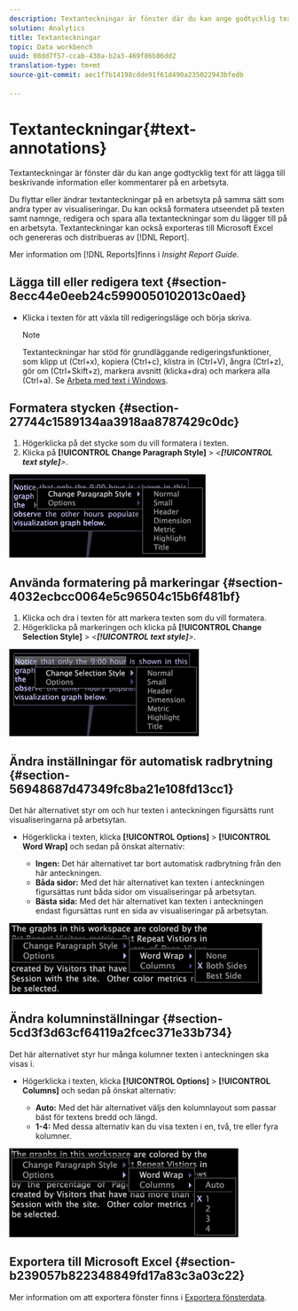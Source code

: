 ```yaml
---
description: Textanteckningar är fönster där du kan ange godtycklig text för att lägga till beskrivande information eller kommentarer på en arbetsyta.
solution: Analytics
title: Textanteckningar
topic: Data workbench
uuid: 08dd7f57-ccab-430a-b2a3-469f86b86dd2
translation-type: tm+mt
source-git-commit: aec1f7b14198cdde91f61d490a235022943bfedb

---
```



# Textanteckningar{#text-annotations}

Textanteckningar är fönster där du kan ange godtycklig text för att lägga till beskrivande information eller kommentarer på en arbetsyta.

Du flyttar eller ändrar textanteckningar på en arbetsyta på samma sätt som andra typer av visualiseringar. Du kan också formatera utseendet på texten samt namnge, redigera och spara alla textanteckningar som du lägger till på en arbetsyta. Textanteckningar kan också exporteras till Microsoft Excel och genereras och distribueras av [!DNL Report].

Mer information om [!DNL Reports]finns i *Insight Report Guide*.

## Lägga till eller redigera text {#section-8ecc44e0eeb24c5990050102013c0aed}

* Klicka i texten för att växla till redigeringsläge och börja skriva.

   >[!NOTE]
   >
   >Textanteckningar har stöd för grundläggande redigeringsfunktioner, som klipp ut (Ctrl+x), kopiera (Ctrl+c), klistra in (Ctrl+V), ångra (Ctrl+z), gör om (Ctrl+Skift+z), markera avsnitt (klicka+dra) och markera alla (Ctrl+a). Se [Arbeta med text i Windows](../../../../home/c-get-started/c-wk-win-wksp/c-work-text-win.md#concept-f1222434bf954767808e94b955945c8d).

## Formatera stycken {#section-27744c1589134aa3918aa8787429c0dc}

1. Högerklicka på det stycke som du vill formatera i texten.
1. Klicka på **[!UICONTROL Change Paragraph Style]** > *&lt;**[!UICONTROL text style]**>*.

![](assets/mnu_Text_Paragraph.png)

## Använda formatering på markeringar {#section-4032ecbcc0064e5c96504c15b6f481bf}

1. Klicka och dra i texten för att markera texten som du vill formatera.
1. Högerklicka på markeringen och klicka på **[!UICONTROL Change Selection Style]** > *&lt;**[!UICONTROL text style]**>*.

![](assets/mnu_Text_Selection.png)

## Ändra inställningar för automatisk radbrytning {#section-56948687d47349fc8ba21e108fd13cc1}

Det här alternativet styr om och hur texten i anteckningen figursätts runt visualiseringarna på arbetsytan.

* Högerklicka i texten, klicka **[!UICONTROL Options]** > **[!UICONTROL Word Wrap]** och sedan på önskat alternativ:

   * **Ingen:** Det här alternativet tar bort automatisk radbrytning från den här anteckningen.
   * **Båda sidor:** Med det här alternativet kan texten i anteckningen figursättas runt båda sidor om visualiseringar på arbetsytan.
   * **Bästa sida:** Med det här alternativet kan texten i anteckningen endast figursättas runt en sida av visualiseringar på arbetsytan.

![](assets/mnu_Text_OptionsWrap.png)

## Ändra kolumninställningar {#section-5cd3f3d63cf64119a2fcec371e33b734}

Det här alternativet styr hur många kolumner texten i anteckningen ska visas i.

* Högerklicka i texten, klicka **[!UICONTROL Options]** > **[!UICONTROL Columns]** och sedan på önskat alternativ:

   * **Auto:** Med det här alternativet väljs den kolumnlayout som passar bäst för textens bredd och längd.
   * **1-4:** Med dessa alternativ kan du visa texten i en, två, tre eller fyra kolumner.

![](assets/mnu_Text_OptionsColumns.png)

## Exportera till Microsoft Excel {#section-b239057b822348849fd17a83c3a03c22}

Mer information om att exportera fönster finns i [Exportera fönsterdata](../../../../home/c-get-started/c-wk-win-wksp/c-exp-win-data.md#concept-8df61d64ed434cc5a499023c44197349).
